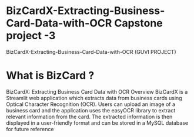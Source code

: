 # BizCardX-Extracting-Business-Card-Data-with-OCR Capstone project -3
BizCardX-Extracting-Business-Card-Data-with-OCR  (GUVI  PROJECT)
# What is BizCard ?
   
BizCardX: Extracting Business Card Data with OCR Overview BizCardX is a Streamlit web application which extracts data from business cards using Optical Character Recognition (OCR). Users can upload an image of a business card and the application uses the easyOCR library to extract relevant information from the card. The extracted information is then displayed in a user-friendly format and can be stored in a MySQL database for future reference
    
